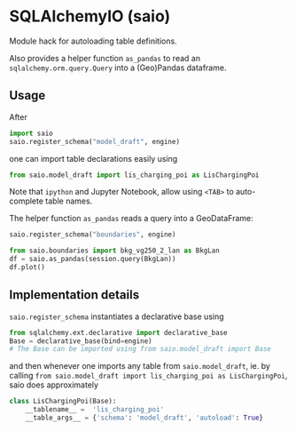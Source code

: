 # SQLAlchemyIO (saio)

Module hack for autoloading table definitions.

Also provides a helper function `as_pandas` to read an `sqlalchemy.orm.query.Query` into a (Geo)Pandas dataframe.

## Usage

After
```python
import saio
saio.register_schema("model_draft", engine)
````
one can import table declarations easily using
```python
from saio.model_draft import lis_charging_poi as LisChargingPoi
```

Note that `ipython` and Jupyter Notebook, allow using `<TAB>` to auto-complete
table names.

The helper function `as_pandas` reads a query into a GeoDataFrame:
```python
saio.register_schema("boundaries", engine)

from saio.boundaries import bkg_vg250_2_lan as BkgLan
df = saio.as_pandas(session.query(BkgLan))
df.plot()
```

## Implementation details

`saio.register_schema` instantiates a declarative base using
```python
from sqlalchemy.ext.declarative import declarative_base
Base = declarative_base(bind=engine)
# The Base can be imported using from saio.model_draft import Base
```
and then whenever one imports any table from `saio.model_draft`, ie. by calling
`from saio.model_draft import lis_charging_poi as LisChargingPoi`, saio does
approximately
```python
class LisChargingPoi(Base):
    __tablename__ =  'lis_charging_poi'
    __table_args__ = {'schema': 'model_draft', 'autoload': True}
```
